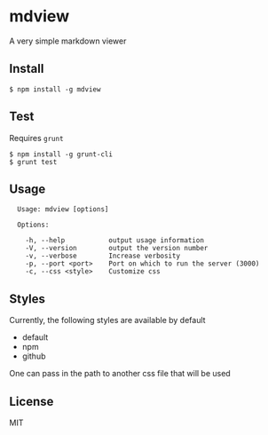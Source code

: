 # mdview

A very simple markdown viewer

## Install

```
$ npm install -g mdview
```

## Test

Requires `grunt`

```
$ npm install -g grunt-cli
$ grunt test
```

## Usage

```
  Usage: mdview [options]
  
  Options:
  
    -h, --help           output usage information
    -V, --version        output the version number
    -v, --verbose        Increase verbosity
    -p, --port <port>    Port on which to run the server (3000)
    -c, --css <style>    Customize css

```

## Styles

Currently, the following styles are available by default

- default
- npm
- github

One can pass in the path to another css file that will be used

## License

MIT